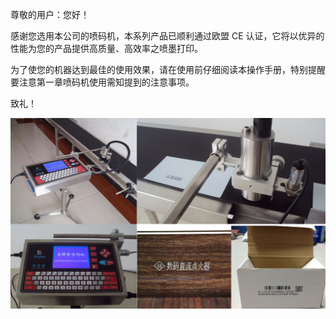 尊敬的用户：您好！

  感谢您选用本公司的喷码机，本系列产品已顺利通过欧盟 CE 认证，它将以优异的性能为您的产品提供高质量、高效率之喷墨打印。

为了使您的机器达到最佳的使用效果，请在使用前仔细阅读本操作手册，特别提醒要注意第一章喷码机使用需知提到的注意事项。

致礼！

![](/assets/7.jpg)













